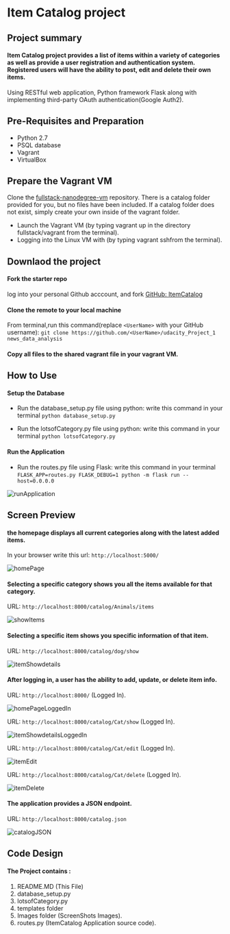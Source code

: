 # Item Catalog project

## Project summary
#### Item Catalog project provides a list of items within a variety of categories as well as provide a user registration and authentication system. Registered users will have the ability to post, edit and delete their own items.

Using RESTful web application, Python framework Flask along with implementing third-party OAuth authentication(Google Auth2).


## Pre-Requisites and Preparation
* Python 2.7
* PSQL database
* Vagrant 
* VirtualBox

## Prepare the Vagrant VM
Clone the [fullstack-nanodegree-vm](https://github.com/udacity/fullstack-nanodegree-vm) repository. There is a catalog folder provided for you, but no files have been included. If a catalog folder does not exist, simply create your own inside of the vagrant folder.

* Launch the Vagrant VM (by typing vagrant up in the directory fullstack/vagrant from the terminal).
* Logging into the Linux VM with (by typing vagrant sshfrom the terminal).

## Downlaod the project 

#### Fork the starter repo
log into your personal Github acccount, and fork  [GitHub: ItemCatalog](https://github.com/Michsedki/ItemCatalog)


#### Clone the remote to your local machine
From terminal,run this command(replace `<UserName>` with your GitHub username):
`git clone https://github.com/<UserName>/udacity_Project_1 news_data_analysis`

#### Copy all files to the shared vagrant file in your vagrant VM.

## How to Use

#### Setup the Database
* Run the database_setup.py file using python: write this command in your terminal `python database_setup.py`

* Run the lotsofCategory.py file using python: write this command in your terminal `python lotsofCategory.py`

#### Run the Application
* Run the routes.py file using Flask: write this command in your terminal `FLASK_APP=routes.py FLASK_DEBUG=1 python -m flask run --host=0.0.0.0`

![runApplication](Images/runApplication.png)


## Screen Preview

#### the homepage displays all current categories along with the latest added items.
In your browser write this url: `http://localhost:5000/`

![homePage](Images/homePage.png)

#### Selecting a specific category shows you all the items available for that category.
URL: `http://localhost:8000/catalog/Animals/items`

![showItems](Images/showItems.png)

#### Selecting a specific item shows you specific information of that item.
URL: `http://localhost:8000/catalog/dog/show`

![itemShowdetails](Images/itemShowdetails.png)

#### After logging in, a user has the ability to add, update, or delete item info.

URL: `http://localhost:8000/` (Logged In).

![homePageLoggedIn](Images/homePageLoggedIn.png)


URL: `http://localhost:8000/catalog/Cat/show` (Logged In).

![itemShowdetailsLoggedIn](Images/itemShowdetailsLoggedIn.png)


URL: `http://localhost:8000/catalog/Cat/edit` (Logged In).

![itemEdit](Images/itemEdit.png)


URL: `http://localhost:8000/catalog/Cat/delete` (Logged In).

![itemDelete](Images/itemDelete.png)


#### The application provides a JSON endpoint.

URL: `http://localhost:8000/catalog.json`

![catalogJSON](Images/catalogJSON.png)


## Code Design
#### The Project contains :

1. README.MD (This File)
2. database_setup.py
3. lotsofCategory.py
4. templates folder
5. Images folder (ScreenShots Images).
6. routes.py (ItemCatalog Application source code).
































